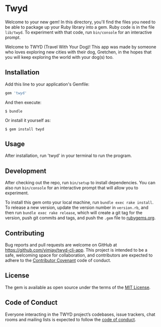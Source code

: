 # Twyd

Welcome to your new gem! In this directory, you'll find the files you need to be able to package up your Ruby library into a gem. Ruby code is in the file `lib/twyd`. To experiment with that code, run `bin/console` for an interactive prompt.

Welcome to TWYD (Travel With Your Dog)! This app was made by someone who loves exploring new cities with their dog, Gretchen, in the hopes that you will keep exploring the world with your dog(s) too.

## Installation

Add this line to your application's Gemfile:

```ruby
gem 'twyd'
```

And then execute:

    $ bundle

Or install it yourself as:

    $ gem install twyd

## Usage

After installation, run 'twyd' in your terminal to run the program.

## Development

After checking out the repo, run `bin/setup` to install dependencies. You can also run `bin/console` for an interactive prompt that will allow you to experiment.

To install this gem onto your local machine, run `bundle exec rake install`. To release a new version, update the version number in `version.rb`, and then run `bundle exec rake release`, which will create a git tag for the version, push git commits and tags, and push the `.gem` file to [rubygems.org](https://rubygems.org).

## Contributing

Bug reports and pull requests are welcome on GitHub at https://github.com/yimjay/twyd-cli-app. This project is intended to be a safe, welcoming space for collaboration, and contributors are expected to adhere to the [Contributor Covenant](http://contributor-covenant.org) code of conduct.

## License

The gem is available as open source under the terms of the [MIT License](https://opensource.org/licenses/MIT).

## Code of Conduct

Everyone interacting in the TWYD project’s codebases, issue trackers, chat rooms and mailing lists is expected to follow the [code of conduct](https://github.com/yimjay/twyd-cli-app/blob/master/CODE_OF_CONDUCT.md).
